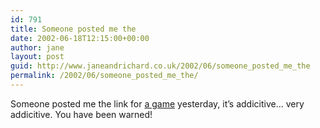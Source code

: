 ```yaml
---
id: 791
title: Someone posted me the
date: 2002-06-18T12:15:00+00:00
author: jane
layout: post
guid: http://www.janeandrichard.co.uk/2002/06/someone_posted_me_the
permalink: /2002/06/someone_posted_me_the/
---
```

Someone posted me the link for [a game](http://games.alentus.com/games/makai/games/speartoss.asp) yesterday, it&#8217;s addicitive&#8230; very addicitive. You have been warned!